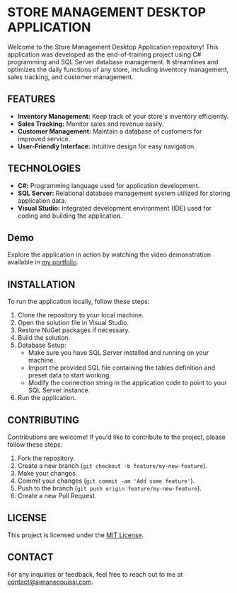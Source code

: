 # STORE MANAGEMENT DESKTOP APPLICATION

Welcome to the Store Management Desktop Application repository! This application was developed as the end-of-training project using C# programming and SQL Server database management. It streamlines and optimizes the daily functions of any store, including inventory management, sales tracking, and customer management.

## FEATURES

- **Inventory Management:** Keep track of your store's inventory efficiently.
- **Sales Tracking:** Monitor sales and revenue easily.
- **Customer Management:** Maintain a database of customers for improved service.
- **User-Friendly Interface:** Intuitive design for easy navigation.

## TECHNOLOGIES

- **C#:** Programming language used for application development.
- **SQL Server:** Relational database management system utilized for storing application data.
- **Visual Studio:** Integrated development environment (IDE) used for coding and building the application.

## Demo

Explore the application in action by watching the video demonstration available in [my portfolio](https://www.aimanecouissi.com/). 

## INSTALLATION

To run the application locally, follow these steps:

1. Clone the repository to your local machine.
2. Open the solution file in Visual Studio.
3. Restore NuGet packages if necessary.
4. Build the solution.
5. Database Setup:
   - Make sure you have SQL Server installed and running on your machine.
   - Import the provided SQL file containing the tables definition and preset data to start working.
   - Modify the connection string in the application code to point to your SQL Server instance.
6. Run the application.

## CONTRIBUTING

Contributions are welcome! If you'd like to contribute to the project, please follow these steps:

1. Fork the repository.
2. Create a new branch (`git checkout -b feature/my-new-feature`).
3. Make your changes.
4. Commit your changes (`git commit -am 'Add some feature'`).
5. Push to the branch (`git push origin feature/my-new-feature`).
6. Create a new Pull Request.

## LICENSE

This project is licensed under the [MIT License](LICENSE).

## CONTACT

For any inquiries or feedback, feel free to reach out to me at [contact@aimanecouissi.com](mailto:contact@aimanecouissi.com).
